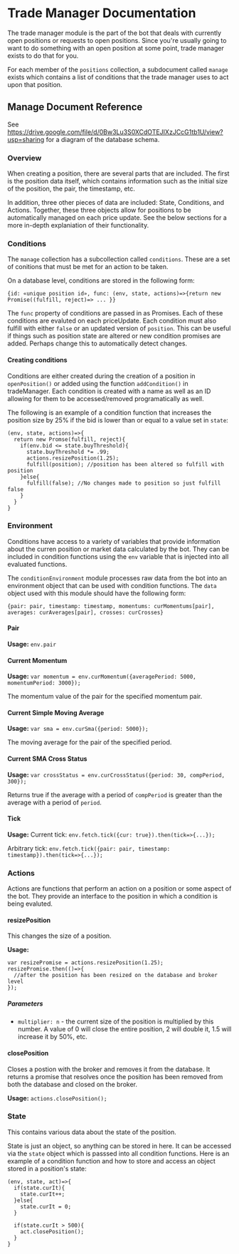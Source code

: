 # Trade Manager Documentation

The trade manager module is the part of the bot that deals with currently open positions or requests to open positions.  Since you're usually going to want to do something with an open position at some point, trade manager exists to do that for you.

For each member of the `positions` collection, a subdocument called `manage` exists which contains a list of conditions that the trade manager uses to act upon that position.  

## Manage Document Reference

See https://drive.google.com/file/d/0Bw3Lu3S0XCdOTEJIXzJCcG1tb1U/view?usp=sharing for a diagram of the database schema.

### Overview

When creating a position, there are several parts that are included.  The first is the position data itself, which contains information such as the initial size of the position, the pair, the timestamp, etc.  

In addition, three other pieces of data are included: State, Conditions, and Actions.  Together, these three objects allow for positions to be automatically managed on each price update.  See the below sections for a more in-depth explaniation of their functionality.  

### Conditions

The `manage` collection has a subcollection called `conditions`.  These are a set of conitions that must be met for an action to be taken.  

On a database level, conditions are stored in the following form:

`{id: «unique position id», func: (env, state, actions)=>{return new Promise((fulfill, reject)=> ... }}`

The `func` property of conditions are passed in as Promises.  Each of these conditions are evaluted on each priceUpdate.  Each condition must also fulfill with either `false` or an updated version of `position`.  This can be useful if things such as position state are altered or new condition promises are added.  Perhaps change this to automatically detect changes.  

#### Creating conditions

Conditions are either created during the creation of a position in `openPosition()` or added using the function `addCondition()` in tradeManager.  Each condition is created with a name as well as an ID allowing for them to be accessed/removed programatically as well.

The following is an example of a condition function that increases the position size by 25% if the bid is lower than or equal to a value set in `state`:

```
(env, state, actions)=>{
  return new Promse(fulfill, reject){
    if(env.bid <= state.buyThreshold){
      state.buyThreshold *= .99;
      actions.resizePosition(1.25);
      fulfill(position); //position has been altered so fulfill with position
    }else{
      fulfill(false); //No changes made to position so just fulfill false
    }
  }
}
```

### Environment
Conditions have access to a variety of variables that provide information about the curren position or market data calculated by the bot.  They can be included in condition functions using the `env` variable that is injected into all evaluated functions.  

The `conditionEnvironment` module processes raw data from the bot into an environment object that can be used with condition functions.  The `data` object used with this module should have the following form:

`{pair: pair, timestamp: timestamp, momentums: curMomentums[pair], averages: curAverages[pair], crosses: curCrosses}`

#### Pair
**Usage:**  `env.pair`

#### Current Momentum
**Usage:**  `var momentum = env.curMomentum({averagePeriod: 5000, momentumPeriod: 3000});`

The momentum value of the pair for the specified momentum pair.  

#### Current Simple Moving Average
**Usage:**  `var sma = env.curSma({period: 5000});`

The moving average for the pair of the specified period.  

#### Current SMA Cross Status
**Usage:**  `var crossStatus = env.curCrossStatus({period: 30, compPeriod, 300});`

Returns true if the average with a period of `compPeriod` is greater than the average with a period of `period`.

#### Tick
**Usage:** Current tick:  `env.fetch.tick({cur: true}).then(tick=>{...});`

Arbitrary tick:  `env.fetch.tick({pair: pair, timestamp: timestamp}).then(tick=>{...});`

### Actions

Actions are functions that perform an action on a position or some aspect of the bot.  They provide an interface to the position in which a condition is being evaluted.

#### resizePosition

This changes the size of a position.  

**Usage:**  

```
var resizePromise = actions.resizePosition(1.25);
resizePromise.then(()=>{
  //after the position has been resized on the database and broker level
});
```

##### Parameters
- `multiplier: n` -  the current size of the position is multiplied by this number.  A value of 0 will close the entire position, 2 will double it, 1.5 will increase it by 50%, etc.

#### closePosition

Closes a postion with the broker and removes it from the database.  It returns a promise that resolves once the position has been removed from both the database and closed on the broker.

**Usage:**  `actions.closePosition();`

### State

This contains various data about the state of the position.  

State is just an object, so anything can be stored in here.  It can be accessed via the `state` object which is passsed into all condition functions.  Here is an example of a condition function and how to store and access an object stored in a position's state:

```
(env, state, act)=>{
  if(state.curIt){
    state.curIt++;
  }else{
    state.curIt = 0;
  }

  if(state.curIt > 500){
    act.closePosition();
  }
}
```
